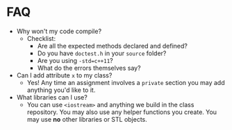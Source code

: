 # FAQ

- Why won't my code compile?
  - Checklist:
    - Are all the expected methods declared and defined?
    - Do you have `doctest.h` in your `source` folder?
    - Are you using `-std=c++11`?
    - What do the errors themselves say?
- Can I add attribute `x` to my class?
  - Yes! Any time an assignment involves a `private` section you may add anything you'd like to it.
- What libraries can I use?
  - You can use `<iostream>` and anything we build in the class repository. You may also use any helper functions you create. You may use **no** other libraries or STL objects.
